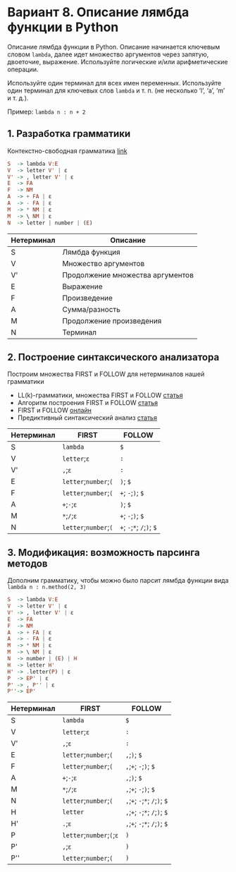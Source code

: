 # Вариант 8. Описание лямбда функции в Python
Описание лямбда функции в Python. Описание начинается ключевым словом ```lambda```,
далее идет множество аргументов через запятую, двоеточие, выражение.
Используйте логические и/или арифметические операции.

Используйте один терминал для всех имен переменных. Используйте один терминал
для ключевых слов ```lambda``` и т. п. (не несколько ‘l’, ‘a’, ‘m’ и т. д.).

Пример: ```lambda n : n + 2```



## 1. Разработка грамматики
Контекстно-свободная грамматика
[link]()
```haskell
S  -> lambda V:E
V  -> letter V' | ε
V' -> , letter V' | ε
E  -> FA
F  -> NM
A  -> + FA | ε
A  -> - FA | ε
M  -> * NM | ε
M  -> \ NM | ε
N  -> letter | number | (E) 
```


| Нетерминал | Описание                         |
|------------|----------------------------------|
| S          | Лямбда функция                   |
| V          | Множество аргументов             |
| V'         | Продолжение множества аргументов |
| E          | Выражение                        |
| F          | Произведение                     |
| A          | Сумма/разность                   |
| M          | Продолжение произведения         |
| N          | Терминал                         |

## 2. Построение синтаксического анализатора
Построим множества FIRST и FOLLOW для нетерминалов нашей грамматики
- LL(k)-грамматики, множества FIRST и FOLLOW [cтатья](https://neerc.ifmo.ru/wiki/index.php?title=LL(k)-грамматики,_множества_FIRST_и_FOLLOW)
- Алгоритм построения FIRST и FOLLOW [cтатья](https://neerc.ifmo.ru/wiki/index.php?title=Построение_FIRST_и_FOLLOW)
- FIRST и FOLLOW [онлайн](https://mikedevice.github.io/first-follow/)
- Предиктивный синтаксический анализ [cтатья](https://neerc.ifmo.ru/wiki/index.php?title=Предиктивный_синтаксический_анализ)

| Нетерминал | FIRST                             | FOLLOW                                             |
|------------|-----------------------------------|----------------------------------------------------|
| S          | ```lambda```                      | ```$```                                            |
| V          | ```letter```;```ε```              | ```:```                                            |
| V'         | ```,```;```ε```                   | ```:```                                            |
| E          | ```letter```;```number```;```(``` | ```)```; ```$```                                   |
| F          | ```letter```;```number```;```(``` | ```+```; ```-```;```)```; ```$```                  |
| A          | ```+```;```-```;```ε```           | ```)```; ```$```                                   |
| M          | ```*```;```/```;```ε```           | ```+```; ```-```;```)```; ```$```                  |
| N          | ```letter```;```number```;```(``` | ```+```; ```-```;```*```; ```/```;```)```; ```$``` |

## 3. Модификация: возможность парсинга методов
Дополним грамматику, чтобы можно было парсит лямбда функции вида ```lambda n : n.method(2, 3)```
```haskell
S  -> lambda V:E
V  -> letter V' | ε
V' -> , letter V' | ε
E  -> FA
F  -> NM
A  -> + FA | ε
A  -> - FA | ε
M  -> * NM | ε
M  -> \ NM | ε
N  -> number | (E) | H
H  -> letter H'
H' -> .letter(P) | ε  
P  -> EP' | ε
P' -> , P'' | ε
P''-> EP'
```

| Нетерминал | FIRST                                     | FOLLOW                                                     |
|------------|-------------------------------------------|------------------------------------------------------------|
| S          | ```lambda```                              | ```$```                                                    |
| V          | ```letter```;```ε```                      | ```:```                                                    |
| V'         | ```,```;```ε```                           | ```:```                                                    |
| E          | ```letter```;```number```;```(```         | ```,```;```)```; ```$```                                   |
| F          | ```letter```;```number```;```(```         | ```,```;```+```; ```-```;```)```; ```$```                  |
| A          | ```+```;```-```;```ε```                   | ```,```;```)```; ```$```                                   |
| M          | ```*```;```/```;```ε```                   | ```,```;```+```; ```-```;```)```; ```$```                  |
| N          | ```letter```;```number```;```(```         | ```,```;```+```; ```-```;```*```; ```/```;```)```; ```$``` |
| H          | ```letter```                              | ```,```;```+```; ```-```;```*```; ```/```;```)```; ```$``` |
| H'         | ```.```;```ε```                           | ```,```;```+```; ```-```;```*```; ```/```;```)```; ```$``` |
| P          | ```letter```;```number```;```(```;```ε``` | ```)```                                                    |
| P'         | ```,```;```ε```                           | ```)```                                                    |
| P''        | ```letter```;```number```;```(```         | ```)```                                                    |